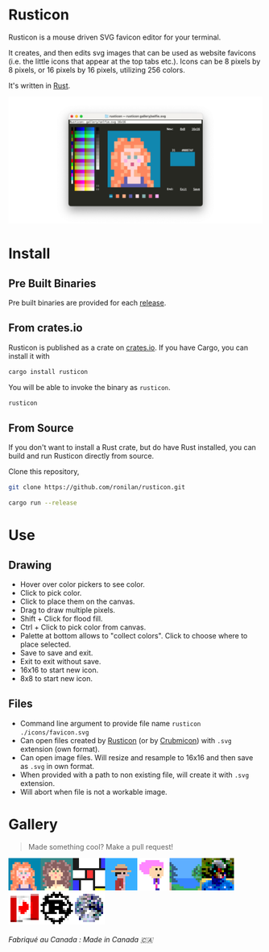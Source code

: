 # Rusticon

Rusticon is a mouse driven SVG favicon editor for your terminal.

It creates, and then edits svg images that can be used as website favicons (i.e. the little icons that appear at the top tabs etc.). Icons can be 8 pixels by 8 pixels, or 16 pixels by 16 pixels, utilizing 256 colors. 

It's written in [Rust](https://www.rust-lang.org/).

<p align=center><img src="./media/social.png" alt="banner" width="640"/></p>

# Install

## Pre Built Binaries

Pre built binaries are provided for each [release](https://github.com/ronilan/rusticon/releases).

## From crates.io
Rusticon is published as a crate on [crates.io](https://crates.io/crates/rusticon). If you have Cargo, you can install it with
```sh
cargo install rusticon
```

You will be able to invoke the binary as `rusticon`.
```sh
rusticon
```

## From Source
If you don't want to install a Rust crate, but do have Rust installed, you can build and run Rusticon directly from source.

Clone this repository,
```sh
git clone https://github.com/ronilan/rusticon.git
```

```sh
cargo run --release
```

# Use

## Drawing

- Hover over color pickers to see color.
- Click to pick color.
- Click to place them on the canvas.
- Drag to draw multiple pixels.
- Shift + Click for flood fill.
- Ctrl + Click to pick color from canvas.
- Palette at bottom allows to "collect colors". Click to choose where to place selected.
- Save to save and exit.
- Exit to exit without save.
- 16x16 to start new icon.
- 8x8 to start new icon.

## Files
- Command line argument to provide file name `rusticon ./icons/favicon.svg` 
- Can open files created by [Rusticon](https://github.com/ronilan/rusticon) (or by [Crubmicon](https://github.com/ronilan/crumbicon)) with `.svg` extension (own format).
- Can open image files. Will resize and resample to 16x16 and then save as `.svg` in own format.
- When provided with a path to non existing file, will create it with `.svg` extension.
- Will abort when file is not a workable image.

# Gallery

> Made something cool? Make a pull request!

<img src="./gallery/selfie.svg" width="64"><img src="./gallery/selfie-crumbicon.svg" width="64"><img src="./gallery/mondrian.svg" width="64"><img src="./gallery/luffy.svg" width="64"><img src="./gallery/pinky.svg" width="64"><img src="./gallery/lake.svg" width="64"><img src="./gallery/ronilan.svg" width="64"><img src="./gallery/canada.svg" width="64"><img src="./gallery/rust.svg" width="64"><img src="./gallery/1972_BlueMarble.svg" width="64">

###### Fabriqué au Canada : Made in Canada 🇨🇦